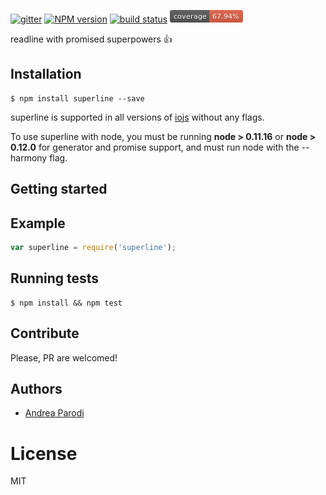   [![gitter][gitter-image]][gitter-url]
  [![NPM version][npm-image]][npm-url]
  [![build status][shippable-image]][shippable-url]
  ![Test coverage](/build/coverage.png?raw=true)

readline with promised superpowers :+1:
  
## Installation

```
$ npm install superline --save
```

  superline is supported in all versions of [iojs](https://iojs.org) without any flags.

  To use superline with node, you must be running __node > 0.11.16__ or __node > 0.12.0__ for generator and promise support, and must run node with the --harmony flag.

## Getting started

## Example

```js
var superline = require('superline');

```

## Running tests

```
$ npm install && npm test
```

## Contribute

Please, PR are welcomed!

## Authors

  - [Andrea Parodi](https://github.com/parro-it)

# License

  MIT

[npm-image]: https://img.shields.io/npm/v/superline.svg?style=flat-square
[npm-url]: https://npmjs.org/package/superline
[shippable-image]: https://api.shippable.com/projects/55005c5b5ab6cc1352981ec6/badge?branchName=master
[shippable-url]: https://app.shippable.com/projects/55005c5b5ab6cc1352981ec6/builds/latest
[gitter-image]: https://badges.gitter.im/Join%20Chat.svg
[gitter-url]: https://gitter.im/shes/superline
